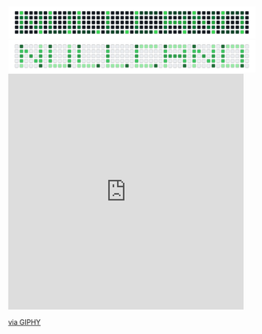 <img src="nullcommit-dark.png#gh-dark-mode-only">
<img src="nullcommit-light.png#gh-light-mode-only">

<iframe src="https://giphy.com/embed/l378tDpJj0ATDZgBy" width="480" height="480" frameBorder="0" class="giphy-embed" allowFullScreen></iframe><p><a href="https://giphy.com/gifs/trippy-weird-psychedelic-l378tDpJj0ATDZgBy">via GIPHY</a></p>
